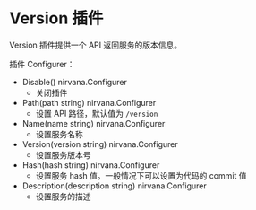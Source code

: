 # Version 插件

Version 插件提供一个 API 返回服务的版本信息。

插件 Configurer：
- Disable() nirvana.Configurer
  - 关闭插件
- Path(path string) nirvana.Configurer
  - 设置 API 路径，默认值为 `/version`
- Name(name string) nirvana.Configurer
  - 设置服务名称
- Version(version string) nirvana.Configurer
  - 设置服务版本号
- Hash(hash string) nirvana.Configurer
  - 设置服务 hash 值。一般情况下可以设置为代码的 commit 值
- Description(description string) nirvana.Configurer
  - 设置服务的描述
 

